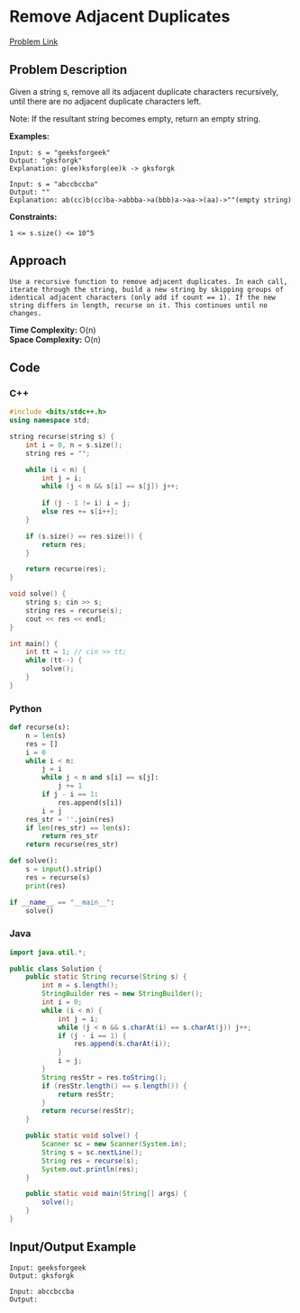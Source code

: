 # Remove Adjacent Duplicates

[Problem Link](https://www.geeksforgeeks.org/problems/recursively-remove-all-adjacent-duplicates0744/1)

## Problem Description

Given a string s, remove all its adjacent duplicate characters recursively, until there are no adjacent duplicate characters left.

Note: If the resultant string becomes empty, return an empty string.

**Examples:**
```
Input: s = "geeksforgeek"  
Output: "gksforgk"  
Explanation: g(ee)ksforg(ee)k -> gksforgk

Input: s = "abccbccba"  
Output: ""  
Explanation: ab(cc)b(cc)ba->abbba->a(bbb)a->aa->(aa)->""(empty string)
```

**Constraints:**
```
1 <= s.size() <= 10^5
```

## Approach
```
Use a recursive function to remove adjacent duplicates. In each call, iterate through the string, build a new string by skipping groups of identical adjacent characters (only add if count == 1). If the new string differs in length, recurse on it. This continues until no changes.
```

**Time Complexity:** O(n)  
**Space Complexity:** O(n)

## Code

### C++

```cpp
#include <bits/stdc++.h>
using namespace std;

string recurse(string s) {
    int i = 0, n = s.size();
    string res = "";

    while (i < n) {
        int j = i;
        while (j < n && s[i] == s[j]) j++;
        
        if (j - 1 != i) i = j;
        else res += s[i++];
    }

    if (s.size() == res.size()) {
        return res;
    }

    return recurse(res);
}

void solve() {
    string s; cin >> s;
    string res = recurse(s);
    cout << res << endl;
}

int main() {
    int tt = 1; // cin >> tt;
    while (tt--) {
        solve();
    }
}
```

### Python

```python
def recurse(s):
    n = len(s)
    res = []
    i = 0
    while i < n:
        j = i
        while j < n and s[i] == s[j]:
            j += 1
        if j - i == 1:
            res.append(s[i])
        i = j
    res_str = ''.join(res)
    if len(res_str) == len(s):
        return res_str
    return recurse(res_str)

def solve():
    s = input().strip()
    res = recurse(s)
    print(res)

if __name__ == "__main__":
    solve()
```

### Java

```java
import java.util.*;

public class Solution {
    public static String recurse(String s) {
        int n = s.length();
        StringBuilder res = new StringBuilder();
        int i = 0;
        while (i < n) {
            int j = i;
            while (j < n && s.charAt(i) == s.charAt(j)) j++;
            if (j - i == 1) {
                res.append(s.charAt(i));
            }
            i = j;
        }
        String resStr = res.toString();
        if (resStr.length() == s.length()) {
            return resStr;
        }
        return recurse(resStr);
    }

    public static void solve() {
        Scanner sc = new Scanner(System.in);
        String s = sc.nextLine();
        String res = recurse(s);
        System.out.println(res);
    }

    public static void main(String[] args) {
        solve();
    }
}
```

## Input/Output Example
```
Input: geeksforgeek  
Output: gksforgk

Input: abccbccba  
Output:
```